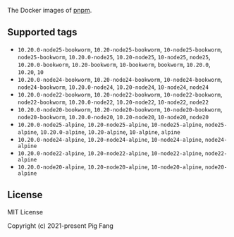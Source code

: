 The Docker images of [pnpm](https://pnpm.io).

## Supported tags

- `10.20.0-node25-bookworm`, `10.20-node25-bookworm`, `10-node25-bookworm`, `node25-bookworm`, `10.20.0-node25`, `10.20-node25`, `10-node25`, `node25`, `10.20.0-bookworm`, `10.20-bookworm`, `10-bookworm`, `bookworm`, `10.20.0`, `10.20`, `10`
- `10.20.0-node24-bookworm`, `10.20-node24-bookworm`, `10-node24-bookworm`, `node24-bookworm`, `10.20.0-node24`, `10.20-node24`, `10-node24`, `node24`
- `10.20.0-node22-bookworm`, `10.20-node22-bookworm`, `10-node22-bookworm`, `node22-bookworm`, `10.20.0-node22`, `10.20-node22`, `10-node22`, `node22`
- `10.20.0-node20-bookworm`, `10.20-node20-bookworm`, `10-node20-bookworm`, `node20-bookworm`, `10.20.0-node20`, `10.20-node20`, `10-node20`, `node20`
- `10.20.0-node25-alpine`, `10.20-node25-alpine`, `10-node25-alpine`, `node25-alpine`, `10.20.0-alpine`, `10.20-alpine`, `10-alpine`, `alpine`
- `10.20.0-node24-alpine`, `10.20-node24-alpine`, `10-node24-alpine`, `node24-alpine`
- `10.20.0-node22-alpine`, `10.20-node22-alpine`, `10-node22-alpine`, `node22-alpine`
- `10.20.0-node20-alpine`, `10.20-node20-alpine`, `10-node20-alpine`, `node20-alpine`

## License

MIT License

Copyright (c) 2021-present Pig Fang
